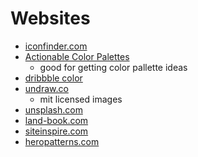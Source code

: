 # Websites

- [iconfinder.com](https://www.iconfinder.com/)
- [Actionable Color Palettes](https://colorpalettes.colorion.co/#top)
  - good for getting color pallette ideas
- [dribbble color](https://dribbble.com/shots/popular?color=8930E8)
- [undraw.co](https://undraw.co/)
  - mit licensed images
- [unsplash.com](https://unsplash.com/)
- [land-book.com](https://land-book.com/)
- [siteinspire.com](https://www.siteinspire.com/)
- [heropatterns.com](https://heropatterns.com/)
